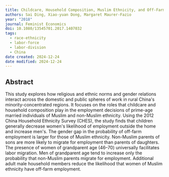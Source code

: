 ```yaml
---
title: Childcare, Household Composition, Muslim Ethnicity, and Off-Farm Work in Rural China
authors: Sai Ding, Xiao-yuan Dong, Margaret Maurer-Fazio
year: "2018"
journal: Feminist Economics
doi: 10.1080/13545701.2017.1407032
tags:
  - race-ethnicity
  - labor-force
  - labor-division
  - China
date created: 2024-12-24
date modified: 2024-12-24
---
```


## Abstract

This study explores how religious and ethnic norms and gender relations interact across the domestic and public spheres of work in rural China's minority-concentrated regions. It focuses on the roles that childcare and household composition play in the employment decisions of prime-age married individuals of Muslim and non-Muslim ethnicity. Using the 2012 China Household Ethnicity Survey (CHES), the study finds that children generally decrease women's likelihood of employment outside the home and increase men's. The gender gap in the probability of off-farm employment is larger for those of Muslim ethnicity. Non-Muslim parents of sons are more likely to migrate for employment than parents of daughters. The presence of women of grandparent age (46–70) universally facilitates labor migration. Men of grandparent age tend to increase only the probability that non-Muslim parents migrate for employment. Additional adult male household members reduce the likelihood that women of Muslim ethnicity have off-farm employment.
